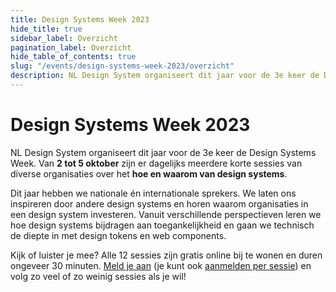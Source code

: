 ```yaml
---
title: Design Systems Week 2023
hide_title: true
sidebar_label: Overzicht
pagination_label: Overzicht
hide_table_of_contents: true
slug: "/events/design-systems-week-2023/overzicht"
description: NL Design System organiseert dit jaar voor de 3e keer de Design Systems Week. Van 2 tot 5 oktober zijn er dagelijks meerdere korte sessies van diverse organisaties over het hoe en waarom van design systems.
---
```


# Design Systems Week 2023

NL Design System organiseert dit jaar voor de 3e keer de Design Systems Week. Van **2 tot 5 oktober** zijn er dagelijks meerdere korte sessies van diverse organisaties over het **hoe en waarom van design systems**.

Dit jaar hebben we nationale én internationale sprekers. We laten ons inspireren door andere design systems en horen waarom organisaties in een design system investeren. Vanuit verschillende perspectieven leren we hoe design systems bijdragen aan toegankelijkheid en gaan we technisch de diepte in met design tokens en web components.

Kijk of luister je mee? Alle 12 sessies zijn gratis online bij te wonen en duren ongeveer 30 minuten. [Meld je aan](https://www.gebruikercentraal.nl/agenda/design-systems-week-2023/#event-booking) (je kunt ook [aanmelden per sessie](https://www.gebruikercentraal.nl/design-systems-week)) en volg zo veel of zo weinig sessies als je wil!

